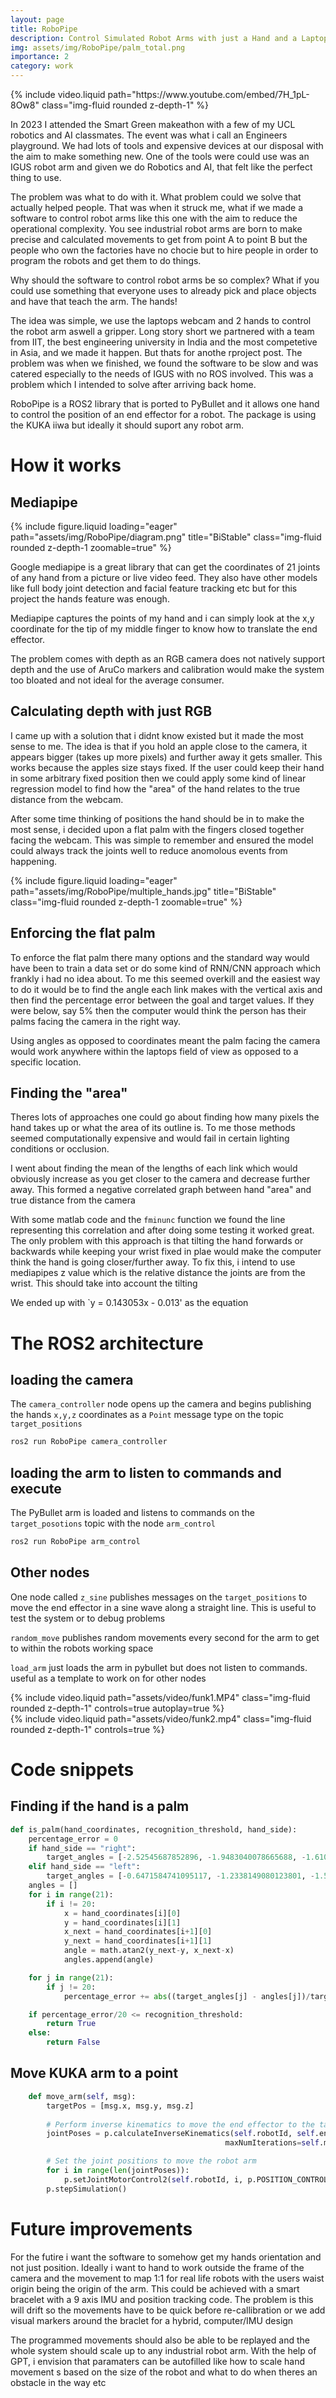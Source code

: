 ```yaml
---
layout: page
title: RoboPipe
description: Control Simulated Robot Arms with just a Hand and a Laptop Webcam
img: assets/img/RoboPipe/palm_total.png
importance: 2
category: work
---
```


<div class="col-sm mt-3 mt-md-0">
    {% include video.liquid path="https://www.youtube.com/embed/7H_1pL-8Ow8" class="img-fluid rounded z-depth-1" %}
</div>

In 2023 I attended the Smart Green makeathon with a few of my UCL robotics and AI classmates. The event was what i call an Engineers playground. We had lots of tools and expensive devices at our disposal with the aim to make something new. One of the tools were could use was an IGUS robot arm and given we do Robotics and AI, that felt like the perfect thing to use. 

The problem was what to do with it. What problem could we solve that actually helped people. That was when it struck me, what if we made a software to control robot arms like this one with the aim to reduce the operational complexity. You see industrial robot arms are born to make precise and calculated movements to get from point A to point B but the people who own the factories have no chocie but to hire people in order to program the robots and get them to do things.

Why should the software to control robot arms be so complex? What if you could use something that everyone uses to already pick and place objects and have that teach the arm. The hands!

The idea was simple, we use the laptops webcam and 2 hands to control the robot arm aswell a gripper. Long story short we partnered with a team from IIT, the best engineering university in India and the most competetive in Asia, and we made it happen. But thats for anothe rproject post. The problem was when we finished, we found the software to be slow and was catered especially to the needs of IGUS with no ROS involved. This was a problem which I intended to solve after arriving back home.

RoboPipe is a ROS2 library that is ported to PyBullet and it allows one hand to control the position of an end effector for a robot. The package is using the KUKA iiwa but ideally it should suport any robot arm.

# How it works
## Mediapipe

<div class="row">
    <div class="col-sm mt-3 mt-md-0">
        {% include figure.liquid loading="eager" path="assets/img/RoboPipe/diagram.png" title="BiStable" class="img-fluid rounded z-depth-1 zoomable=true" %}
    </div>
</div>

Google mediapipe is a great library that can get the coordinates of 21 joints of any hand from a picture or live video feed. They also have other models like full body joint detection and facial feature tracking etc but for this project the hands feature was enough.

Mediapipe captures the points of my hand and i can simply look at the x,y coordinate for the tip of my middle finger to know how to translate the end effector.

The problem comes with depth as an RGB camera does not natively support depth and the use of AruCo markers and calibration would make the system too bloated and not ideal for the average consumer. 

## Calculating depth with just RGB
I came up with a solution that i didnt know existed but it made the most sense to me. The idea is that if you hold an apple close to the camera, it appears bigger (takes up more pixels) and further away it gets smaller. This works because the apples size stays fixed. If the user could keep their hand in some arbitrary fixed position then we could apply some kind of linear regression model to find how the "area" of the hand relates to the true distance from the webcam.

After some time thinking of positions the hand should be in to make the most sense, i decided upon a flat palm with the fingers closed together facing the webcam. This was simple to remember and ensured the model could always track the joints well to reduce anomolous events from happening.

<div class="row">
    <div class="col-sm mt-3 mt-md-0">
        {% include figure.liquid loading="eager" path="assets/img/RoboPipe/multiple_hands.jpg" title="BiStable" class="img-fluid rounded z-depth-1 zoomable=true" %}
    </div>
</div>

## Enforcing the flat palm
To enforce the flat palm there many options and the standard way would have been to train a data set or do some kind of RNN/CNN approach which frankly i had no idea about. To me this seemed overkill and the easiest way to do it would be to find the angle each link makes with the vertical axis and then find the percentage error between the goal and target values. If they were below, say 5% then the computer would think the person has their palms facing the camera in the right way.

Using angles as opposed to coordinates meant the palm facing the camera would work anywhere within the laptops field of view as opposed to a specific location.

## Finding the "area"
Theres lots of approaches one could go about finding how many pixels the hand takes up or what the area of its outline is. To me those methods seemed computationally expensive and would fail in certain lighting conditions or occlusion. 

I went about finding the mean of the lengths of each link which would obviously increase as you get closer to the camera and decrease further away. This formed a negative correlated graph between hand "area" and true distance from the camera

With some matlab code and the `fminunc` function we found the line representing this correlation and after doing some testing it worked great. The only problem with this approach is that tilting the hand forwards or backwards while keeping your wrist fixed in plae would make the computer think the hand is going closer/further away. To fix this, i intend to use mediapipes z value which is the relative distance the joints are from the wrist. This should take into account the tilting

We ended up with `y = 0.143053x - 0.013' as the equation 

# The ROS2 architecture
## loading the camera
The `camera_controller` node opens up the camera and begins publishing the hands `x,y,z` coordinates as a `Point` message type on the topic `target_positions`

```bash
ros2 run RoboPipe camera_controller
```

## loading the arm to listen to commands and execute
The PyBullet arm is loaded and listens to commands on the `target_posotions` topic with the node `arm_control`

```bash
ros2 run RoboPipe arm_control
```

## Other nodes
One node called `z_sine` publishes messages on the `target_positions` to move the end effector in a sine wave along a straight line. This is useful to test the system or to debug problems

`random_move` publishes random movements every second for the arm to get to within the robots working space

`load_arm` just loads the arm in pybullet but does not listen to commands. useful as a template to work on for other nodes

<div class="row mt-3">
    <div class="col-sm mt-3 mt-md-0">
        {% include video.liquid path="assets/video/funk1.MP4" class="img-fluid rounded z-depth-1" controls=true autoplay=true %}
    </div>
    <div class="col-sm mt-3 mt-md-0">
        {% include video.liquid path="assets/video/funk2.mp4" class="img-fluid rounded z-depth-1" controls=true %}
    </div>
</div>

# Code snippets
## Finding if the hand is a palm
```python
def is_palm(hand_coordinates, recognition_threshold, hand_side):
    percentage_error = 0
    if hand_side == "right":
        target_angles = [-2.52545687852896, -1.9483040078665688, -1.6103067854398168, -1.7002641084906414, 0.4339406264284531, -1.6126579050081975, -1.5747849194347137, -1.5298671963002544, 1.3646553259549035, -1.6218483263299037, -1.5968216501477754, -1.597339725176179, 1.3905249169753788, -1.5950140621519084, -1.5936207638922135, -1.6183316125880256, 1.3856806181487065, -1.560501843787499, -1.6247245652958373, -1.6636383731265538]
    elif hand_side == "left":
        target_angles = [-0.6471584741095117, -1.2338149080123801, -1.5680533711070337, -1.3390927308736622, 2.5762135399244217, -1.5333480331588123, -1.6020179945648463, -1.6217731619466849, 1.7657050993126022, -1.5262688124548656, -1.552629543476536, -1.53839238787029, 1.7539772707880155, -1.5342519286040701, -1.4900642516486404, -1.4658452828809432, 1.7811441058091946, -1.5726404662857638, -1.465885433114545, -1.4255914565456953]
    angles = [] 
    for i in range(21):
        if i != 20:
            x = hand_coordinates[i][0]
            y = hand_coordinates[i][1]
            x_next = hand_coordinates[i+1][0]
            y_next = hand_coordinates[i+1][1]
            angle = math.atan2(y_next-y, x_next-x)
            angles.append(angle)

    for j in range(21):
        if j != 20:
            percentage_error += abs((target_angles[j] - angles[j])/target_angles[j]) * 100

    if percentage_error/20 <= recognition_threshold:
        return True
    else:
        return False
```
## Move KUKA arm to a point
```python
    def move_arm(self, msg):
        targetPos = [msg.x, msg.y, msg.z]
        
        # Perform inverse kinematics to move the end effector to the target position
        jointPoses = p.calculateInverseKinematics(self.robotId, self.endEffectorIndex, targetPos, solver=self.ikSolver,
                                                maxNumIterations=self.maxIter, residualThreshold=self.threshold)

        # Set the joint positions to move the robot arm
        for i in range(len(jointPoses)):
            p.setJointMotorControl2(self.robotId, i, p.POSITION_CONTROL, jointPoses[i])
        p.stepSimulation()
```
# Future improvements
For the futire i want the software to somehow get my hands orientation and not just position. Ideally i want to hand to work outside the frame of the camera and the movement to map 1:1 for real life robots with the users waist origin being the origin of the arm. This could be achieved with a smart bracelet with a 9 axis IMU and position tracking code. The problem is this will drift so the movements have to be quick before re-callibration or we add visual markers around the braclet for a hybrid, computer/IMU design 

The programmed movements should also be able to be replayed and the whole system should scale up to any industrial robot arm. With the help of GPT, i envision that paramaters can be autofilled like how to scale hand movement s based on the size of the robot and what to do when theres an obstacle in the way etc

